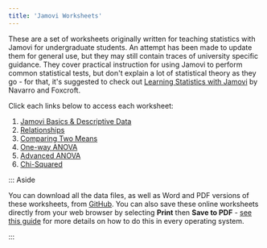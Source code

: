 ```yaml
---
title: 'Jamovi Worksheets'
---
```


These are a set of worksheets originally written for teaching statistics with Jamovi for undergraduate students. An attempt has been made to update them for general use, but they may still contain traces of university specific guidance. They cover practical instruction for using Jamovi to perform common statistical tests, but don't explain a lot of statistical theory as they go - for that, it's suggested to check out [Learning Statistics with Jamovi](https://www.learnstatswithjamovi.com/) by Navarro and Foxcroft.

Click each links below to access each worksheet:

1. [Jamovi Basics & Descriptive Data](01-Descriptive-Data/Jamovi-Descriptive-Data.html)
2. [Relationships](02-Relationships/Jamovi-Relationships.html)
3. [Comparing Two Means](03-Comparing-Two-Means/Jamovi-Comparing-Two-Means.html)
4. [One-way ANOVA](04a-One-Way-ANOVA/Jamovi-One-Way-ANOVA.html)
5. [Advanced ANOVA](04b-Advanced-ANOVA/Jamovi-Advanced-ANOVA.html)
6. [Chi-Squared](05-Chi-Squared/Jamovi-Chi-Squared.html)

::: Aside

You can download all the data files, as well as Word and PDF versions of these worksheets, from [GitHub](https://github.com/jmablog/jamovi-worksheets). You can also save these online worksheets directly from your web browser by selecting **Print** then **Save to PDF** - [see this guide](https://www.howtogeek.com/235134/how-to-print-to-pdf-on-any-computer-smartphone-or-tablet/) for more details on how to do this in every operating system.

:::

